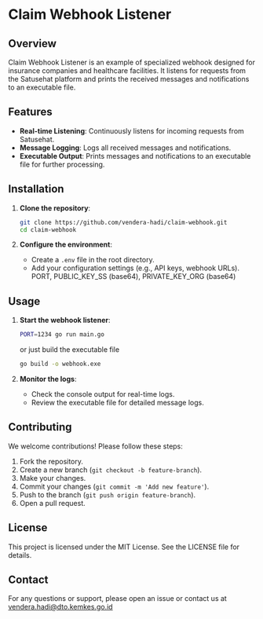 # Claim Webhook Listener

## Overview

Claim Webhook Listener is an example of specialized webhook designed for insurance companies and healthcare facilities. It listens for requests from the Satusehat platform and prints the received messages and notifications to an executable file.

## Features

- **Real-time Listening**: Continuously listens for incoming requests from Satusehat.
- **Message Logging**: Logs all received messages and notifications.
- **Executable Output**: Prints messages and notifications to an executable file for further processing.

## Installation

1. **Clone the repository**:
    ```sh
    git clone https://github.com/vendera-hadi/claim-webhook.git
    cd claim-webhook
    ```

2. **Configure the environment**:
    - Create a `.env` file in the root directory.
    - Add your configuration settings (e.g., API keys, webhook URLs).
      PORT, PUBLIC_KEY_SS (base64), PRIVATE_KEY_ORG (base64)


## Usage

1. **Start the webhook listener**:
    ```sh
    PORT=1234 go run main.go
    ```
    or just build the executable file
    ```sh
    go build -o webhook.exe
    ```


2. **Monitor the logs**:
    - Check the console output for real-time logs.
    - Review the executable file for detailed message logs.

## Contributing

We welcome contributions! Please follow these steps:

1. Fork the repository.
2. Create a new branch (`git checkout -b feature-branch`).
3. Make your changes.
4. Commit your changes (`git commit -m 'Add new feature'`).
5. Push to the branch (`git push origin feature-branch`).
6. Open a pull request.

## License

This project is licensed under the MIT License. See the LICENSE file for details.

## Contact

For any questions or support, please open an issue or contact us at vendera.hadi@dto.kemkes.go.id
